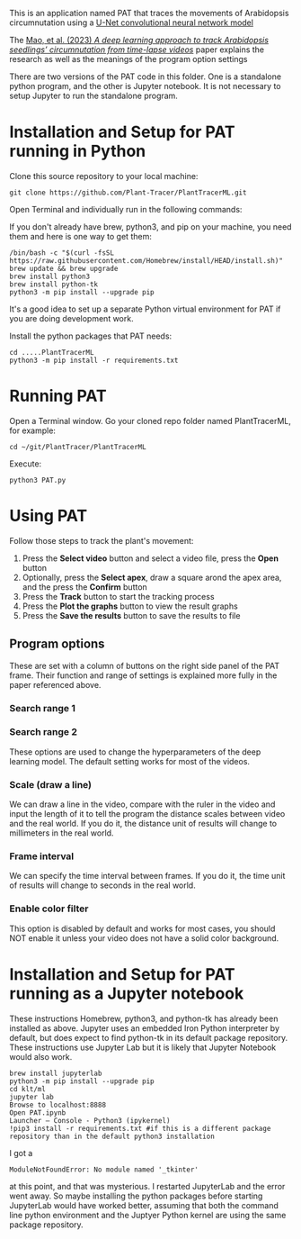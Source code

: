 This is an application named PAT that traces the movements of Arabidopsis circumnutation using a [U-Net convolutional neural network model](https://en.wikipedia.org/wiki/U-Net)

The [Mao, et al. (2023) _A deep learning approach to track Arabidopsis seedlings’ circumnutation from time-lapse videos_](https://plantmethods.biomedcentral.com/articles/10.1186/s13007-023-00984-5) paper explains the research as well as the meanings of the program option settings

There are two versions of the PAT code in this folder. One is a standalone python program, and the other is Jupyter notebook. It is not necessary to setup Jupyter to run the standalone program.

# Installation and Setup for PAT running in Python
[//]: <> (These instructions don't consider setting up Python virtual environments or whether using Conda would have been a better call. A topic for another day.)

[//]: <> (Here's what I've done so far to setup for klt/ml on MacOS Ventura 13.4.1, assuming a fresh-ish MacOS install:)

Clone this source repository to your local machine:

```
git clone https://github.com/Plant-Tracer/PlantTracerML.git
```

Open Terminal and individually run in the following commands:

If you don't already have brew, python3, and pip on your machine, you need them and here is one way to get them:
```
/bin/bash -c "$(curl -fsSL https://raw.githubusercontent.com/Homebrew/install/HEAD/install.sh)"
brew update && brew upgrade
brew install python3
brew install python-tk
python3 -m pip install --upgrade pip
```

It's a good idea to set up a separate Python virtual environment for PAT if you are doing development work.

Install the python packages that PAT needs:
```
cd .....PlantTracerML
python3 -m pip install -r requirements.txt
```

# Running PAT

Open a Terminal window.
Go your cloned repo folder named PlantTracerML, for example:
```
cd ~/git/PlantTracer/PlantTracerML
```

Execute:
```
python3 PAT.py
```


# Using PAT
Follow those steps to track the plant's movement:
1. Press the **Select video** button and select a video file, press the **Open** button
1. Optionally, press the **Select apex**, draw a square arond the apex area, and the press the **Confirm** button
1. Press the **Track** button to start the tracking process
1. Press the **Plot the graphs** button to view the result graphs
1. Press the **Save the results** button to save the results to file

## Program options
These are set with a column of buttons on the right side panel of the PAT frame. Their function and range of settings is explained more fully in the paper referenced above.

### Search range 1
### Search range 2
These options are used to change the hyperparameters of the deep learning model. The default setting works for most of the videos.

### Scale (draw a line)
We can draw a line in the video, compare with the ruler in the video and input the length of it to tell the program the distance scales between video and the real world. If you do it, the distance unit of results will change to millimeters in the real world.

### Frame interval
We can specify the time interval between frames. If you do it, the time unit of results will change to seconds in the real world.

### Enable color filter
This option is disabled by default and works for most cases, you should NOT enable it unless your video does not have a solid color background. 

# Installation and Setup for PAT running as a Jupyter notebook

These instructions Homebrew, python3, and python-tk has already been installed as above. Jupyter uses an embedded Iron Python interpreter by default, but does expect to find python-tk in its default package repository. These instructions use Jupyter Lab but it is likely that Jupyter Notebook would also work.
```
brew install jupyterlab
python3 -m pip install --upgrade pip
cd klt/ml
jupyter lab
Browse to localhost:8888
Open PAT.ipynb
Launcher — Console - Python3 (ipykernel)
!pip3 install -r requirements.txt #if this is a different package repository than in the default python3 installation
```
I got a 
```
ModuleNotFoundError: No module named '_tkinter'
```
at this point, and that was mysterious. I restarted JupyterLab and the error went away. So maybe installing the python packages before starting JupyterLab would have worked better, assuming that both the command line python environment and the Juptyer Python kernel are using the same package repository.
